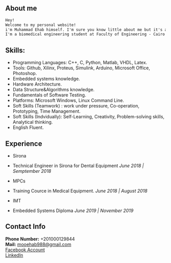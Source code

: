## About me
```markdown
Hey! 
Welcome to my personal website!
i'm Muhammad Ehab himself. I'm sure you know little about me but it's a good chance to know me better.
I'm a biomedical engineering student at Faculty of Engineering - Cairo University who has a great passion to the embedded systems development, and have passed a challenging difficulties in this field because besides my studying, i'm an embedded systems developer in the Cairo Uni. Racing Team (Formula Student), which is a worldwide competition.
```

## Skills:
* Programming Languages: C++, C, Python, Matlab, VHDL, Latex.  
* Tools: Github, Xilinx, Proteus, Simulink, Arduino, Microsoft Office, Photoshop.  
* Embedded systems knowledge.  
* Hardware Architecture.  
* Data Structure&Algorithms knowledge.  
* Fundamentals of Software Testing.  
* Platforms: Microsoft Windows, Linux Command Line.  
* Soft Skills (Teamwork) : work under pressure, Co-operation, Prototyping, Time Management.  
* Soft Skills (Indvidually): Self-Learning, Creativity, Problem-solving skills, Analytical thinking.  
* English Fluent.

## Experience
* Sirona  
 + Technical Engineer in Sirona for Dental Equipment		*June 2018 | Semptember 2018*
* MPCs  
 + Training Cource in Medical Equipment.		            *June 2018 | August 2018*
* IMT  
 + Embedded Systems Diploma			                        *June 2019 | November 2019*


## Contact Info
**Phone Number:** +201000129844  
**Mail:** mooehab988@gmail.com  
[Facebook Account](https://www.facebook.com/XBoL.BoLX.88)  
[LinkedIn](https://www.linkedin.com/in/mohamed-ehab-718201187)  

